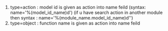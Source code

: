1. type=action : model id is given as action into name feild (syntax: name='%(model_id_name)d')
(if u have search action in another module then syntax : name='%(module_name.model_id_name)d'')
2. type=object : function name is given as action into name feild